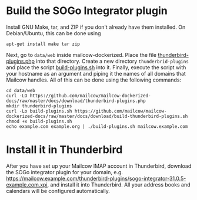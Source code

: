 # Build the SOGo Integrator plugin

Install GNU Make, tar, and ZIP if you don't already have them installed. On Debian/Ubuntu, this can be done using

```
apt-get install make tar zip
```

Next, go to `data/web` inside mailcow-dockerized.
Place the file [thunderbird-plugins.php](download/thunderbird-plugins.php) into that directory.
Create a new directory `thunderbrid-plugins` and place the script [build-plugins.sh](download/build-thunderbird-plugins.sh) into it.
Finally, execute the script with your hostname as an argument and piping it the names of all domains that Mailcow handles.
All of this can be done using the following commands:

```
cd data/web
curl -LO https://github.com/mailcow/mailcow-dockerized-docs/raw/master/docs/download/thunderbird-plugins.php
mkdir thunderbird-plugins
curl -Lo build-plugins.sh https://github.com/mailcow/mailcow-dockerized-docs/raw/master/docs/download/build-thunderbird-plugins.sh
chmod +x build-plugins.sh
echo example.com example.org | ./build-plugins.sh mailcow.example.com
```

# Install it in Thunderbird

After you have set up your Mailcow IMAP account in Thunderbird, download the SOGo integrator plugin for your domain, e.g. https://mailcow.example.com/thunderbird-plugins/sogo-integrator-31.0.5-example.com.xpi, and install it into Thunderbird.
All your address books and calendars will be configured automatically.
